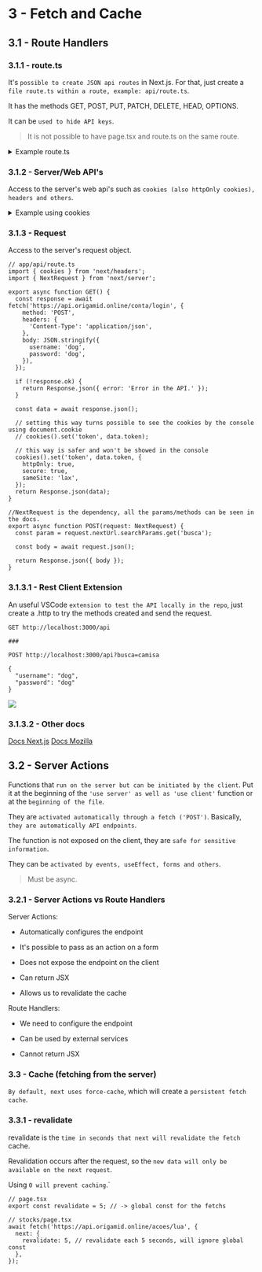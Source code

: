 # 3 - Fetch and Cache

## 3.1 - Route Handlers

### 3.1.1 - route.ts

It's `possible to create JSON api routes` in Next.js. For that, just create a `file route.ts within a route, example: api/route.ts`.

It has the methods GET, POST, PUT, PATCH, DELETE, HEAD, OPTIONS.

It can be `used to hide API keys`.

> It is not possible to have page.tsx and route.ts on the same route.

<details>
<summary>Example route.ts</summary>

```tsx
// app/api/route.ts
export async function GET() {
  const response = await fetch('https://api.origamid.online/vendas', {
    headers: {
      apikey: 'ORIGAMID123456', //this part will be hidden in the site
    },
  });

  const sales = await response.json();

  return Response.json(sales);
}
```

</details>

### 3.1.2 - Server/Web API's

Access to the server's web api's such as `cookies (also httpOnly cookies), headers and others`.

<details>
<summary>Example using cookies</summary>

```tsx
// app/api/route.ts
import { cookies } from 'next/headers';

export async function GET() {
  const response = await fetch('https://api.origamid.online/conta/login', {
    method: 'POST',
    headers: {
      'Content-Type': 'application/json',
    },
    body: JSON.stringify({
      username: 'dog',
      password: 'dog',
    }),
  });

  if (!response.ok) {
    return Response.json({ error: 'Error in the API.' });
  }

  const data = await response.json();

  // setting this way turns possible to see the cookies by the console using document.cookie
  // cookies().set('token', data.token);

  // this way is safer and won't be showed in the console
  cookies().set('token', data.token, {
    httpOnly: true,
    secure: true,
    sameSite: 'lax',
  });
  return Response.json(data);
}
```

</details>

### 3.1.3 - Request

Access to the server's request object.

```tsx
// app/api/route.ts
import { cookies } from 'next/headers';
import { NextRequest } from 'next/server';

export async function GET() {
  const response = await fetch('https://api.origamid.online/conta/login', {
    method: 'POST',
    headers: {
      'Content-Type': 'application/json',
    },
    body: JSON.stringify({
      username: 'dog',
      password: 'dog',
    }),
  });

  if (!response.ok) {
    return Response.json({ error: 'Error in the API.' });
  }

  const data = await response.json();

  // setting this way turns possible to see the cookies by the console using document.cookie
  // cookies().set('token', data.token);

  // this way is safer and won't be showed in the console
  cookies().set('token', data.token, {
    httpOnly: true,
    secure: true,
    sameSite: 'lax',
  });
  return Response.json(data);
}

//NextRequest is the dependency, all the params/methods can be seen in the docs.
export async function POST(request: NextRequest) {
  const param = request.nextUrl.searchParams.get('busca');

  const body = await request.json();

  return Response.json({ body });
}
```

### 3.1.3.1 - Rest Client Extension

An useful VSCode `extension to test the API locally in the repo`, just create a .http to try the methods created and send the request.

```
GET http://localhost:3000/api

###

POST http://localhost:3000/api?busca=camisa

{
  "username": "dog",
  "password": "dog"
}
```

[![](https://i.imgur.com/pXhxNyGm.jpg)](https://i.imgur.com/pXhxNyG.png)

### 3.1.3.2 - Other docs

[Docs Next.js](https://nextjs.org/docs/app/api-reference/functions/next-request)
[Docs Mozilla](https://developer.mozilla.org/pt-BR/docs/Web/API/Request)

## 3.2 - Server Actions

Functions that `run on the server but can be initiated by the client`. Put it at the beginning of the `'use server' as well as 'use client'` function or at the `beginning of the file`.

They are `activated automatically through a fetch ('POST')`. Basically, `they are automatically API endpoints`.

The function is not exposed on the client, they are `safe for sensitive information`.

They can be `activated by events, useEffect, forms and others`.

> Must be async.

### 3.2.1 - Server Actions vs Route Handlers

Server Actions:

- Automatically configures the endpoint

- It's possible to pass as an action on a form

- Does not expose the endpoint on the client

- Can return JSX

- Allows us to revalidate the cache

Route Handlers:

- We need to configure the endpoint

- Can be used by external services

- Cannot return JSX

### 3.3 - Cache (fetching from the server)

`By default, next uses force-cache`, which will create a `persistent fetch cache`.

### 3.3.1 - revalidate

revalidate is the `time in seconds that next will revalidate the fetch` cache.

Revalidation occurs after the request, so the `new data will only be available on the next request`.

Using `0 will prevent caching`.`

```tsx
// page.tsx
export const revalidate = 5; // -> global const for the fetchs
```

```tsx
// stocks/page.tsx
await fetch('https://api.origamid.online/acoes/lua', {
  next: {
    revalidate: 5, // revalidate each 5 seconds, will ignore global const
  },
});
```
